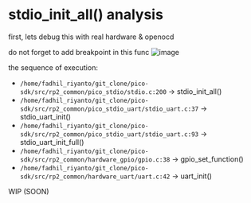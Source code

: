 # stdio_init_all() analysis

first, lets debug this with real hardware & openocd

do not forget to add breakpoint in this func
![image](/assets/d79a009da96a33c92b6b2ab63c28ed1181c1737c08fc3a9c81e1a8307687ceea6cf4823ebfccb102464099ec2aca35f2ba6c030577ac2097826aa79f.png)

the sequence of execution:

- `/home/fadhil_riyanto/git_clone/pico-sdk/src/rp2_common/pico_stdio/stdio.c:200` -> stdio_init_all()
- `/home/fadhil_riyanto/git_clone/pico-sdk/src/rp2_common/pico_stdio_uart/stdio_uart.c:37` -> stdio_uart_init()
- `/home/fadhil_riyanto/git_clone/pico-sdk/src/rp2_common/pico_stdio_uart/stdio_uart.c:93` -> stdio_uart_init_full()
- `/home/fadhil_riyanto/git_clone/pico-sdk/src/rp2_common/hardware_gpio/gpio.c:38` -> gpio_set_function()
- `/home/fadhil_riyanto/git_clone/pico-sdk/src/rp2_common/hardware_uart/uart.c:42` -> uart_init()

WIP (SOON)